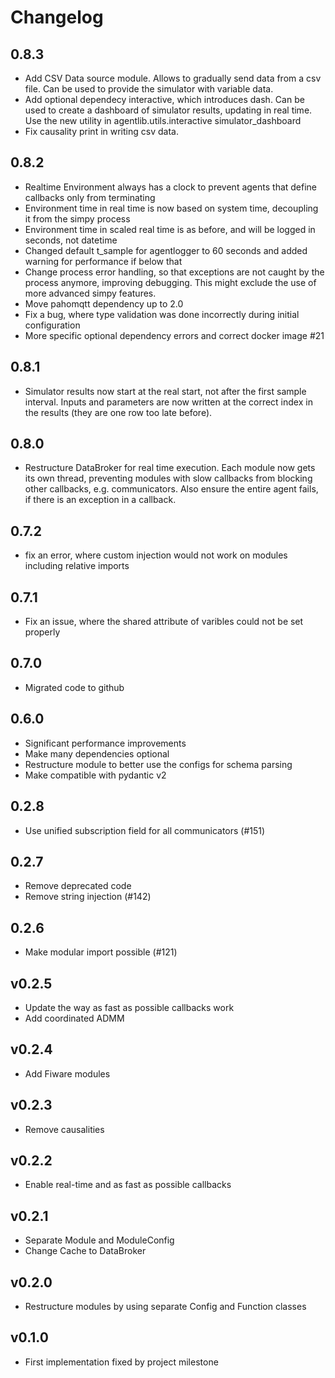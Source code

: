 # Changelog

## 0.8.3
- Add CSV Data source module. Allows to gradually send data from a csv file. Can be used to provide the simulator with variable data.
- Add optional dependecy interactive, which introduces dash. Can be used to create a dashboard of simulator results, updating in real time. Use the new utility in agentlib.utils.interactive simulator_dashboard
- Fix causality print in writing csv data.


## 0.8.2 
- Realtime Environment always has a clock to prevent agents that define callbacks only from terminating
- Environment time in real time is now based on system time, decoupling it from the simpy process
- Environment time in scaled real time is as before, and will be logged in seconds, not datetime
- Changed default t_sample for agentlogger to 60 seconds and added warning for performance if below that
- Change process error handling, so that exceptions are not caught by the process anymore, improving debugging. This might exclude the use of more advanced simpy features.
- Move pahomqtt dependency up to 2.0
- Fix a bug, where type validation was done incorrectly during initial configuration 
- More specific optional dependency errors and correct docker image #21

## 0.8.1
- Simulator results now start at the real start, not after the first sample interval. Inputs and parameters are now written at the correct index in the results (they are one row too late before).


## 0.8.0
- Restructure DataBroker for real time execution. Each module now gets its own thread, preventing modules with slow callbacks from blocking other callbacks, e.g. communicators. Also ensure the entire agent fails, if there is an exception in a callback.


## 0.7.2
- fix an error, where custom injection would not work on modules including relative imports


## 0.7.1
- Fix an issue, where the shared attribute of varibles could not be set properly

## 0.7.0
- Migrated code to github


## 0.6.0
- Significant performance improvements
- Make many dependencies optional
- Restructure module to better use the configs for schema parsing
- Make compatible with pydantic v2

## 0.2.8
- Use unified subscription field for all communicators (#151)

## 0.2.7
- Remove deprecated code
- Remove string injection (#142)

## 0.2.6
- Make modular import possible (#121)

## v0.2.5
- Update the way as fast as possible callbacks work
- Add coordinated ADMM

## v0.2.4
- Add Fiware modules

## v0.2.3
- Remove causalities

## v0.2.2
- Enable real-time and as fast as possible callbacks

## v0.2.1
- Separate Module and ModuleConfig
- Change Cache to DataBroker

## v0.2.0
- Restructure modules by using separate Config and Function classes

## v0.1.0
- First implementation fixed by project milestone
